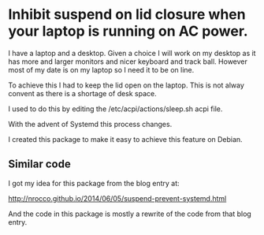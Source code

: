 
# Inhibit suspend on lid closure when your laptop is running on AC power.

I have a laptop and a desktop.  Given a choice I will work on my desktop as it 
has more and larger monitors and nicer keyboard and track ball.  However most of
my date is on my laptop so I need it to be on line.

To achieve this I had to keep the lid open on the laptop.  This is not alway convent
as there is a shortage of desk space.

I used to do this by editing the /etc/acpi/actions/sleep.sh acpi file.

With the advent of Systemd this process changes.

I created this package to make it easy to achieve this feature on Debian.

## Similar code

I got my idea for this package from the blog entry at:

http://nrocco.github.io/2014/06/05/suspend-prevent-systemd.html

And the code in this package is mostly a rewrite of the code from that blog entry.
